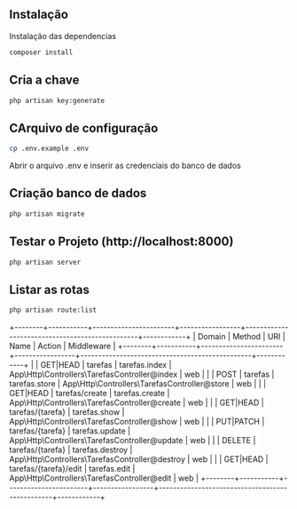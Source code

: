 ## Instalação
Instalação das dependencias
```sh
composer install
```

## Cria a chave
```sh
php artisan key:generate
```


## CArquivo de configuração
```sh
cp .env.example .env
```
Abrir o arquivo .env e inserir as credenciais do banco de dados

## Criação banco de dados 
```sh
php artisan migrate
```

## Testar o Projeto (http://localhost:8000)
```sh
php artisan server
```

## Listar as rotas
```sh
php artisan route:list
```
+--------+-----------+-----------------------+-----------------+------------------------------------------------+------------+
| Domain | Method    | URI                   | Name            | Action                                         | Middleware |
+--------+-----------+-----------------------+-----------------+------------------------------------------------+------------+
|        | GET|HEAD  | tarefas               | tarefas.index   | App\Http\Controllers\TarefasController@index   | web        |
|        | POST      | tarefas               | tarefas.store   | App\Http\Controllers\TarefasController@store   | web        |
|        | GET|HEAD  | tarefas/create        | tarefas.create  | App\Http\Controllers\TarefasController@create  | web        |
|        | GET|HEAD  | tarefas/{tarefa}      | tarefas.show    | App\Http\Controllers\TarefasController@show    | web        |
|        | PUT|PATCH | tarefas/{tarefa}      | tarefas.update  | App\Http\Controllers\TarefasController@update  | web        |
|        | DELETE    | tarefas/{tarefa}      | tarefas.destroy | App\Http\Controllers\TarefasController@destroy | web        |
|        | GET|HEAD  | tarefas/{tarefa}/edit | tarefas.edit    | App\Http\Controllers\TarefasController@edit    | web        |
+--------+-----------+-----------------------+-----------------+------------------------------------------------+------------+